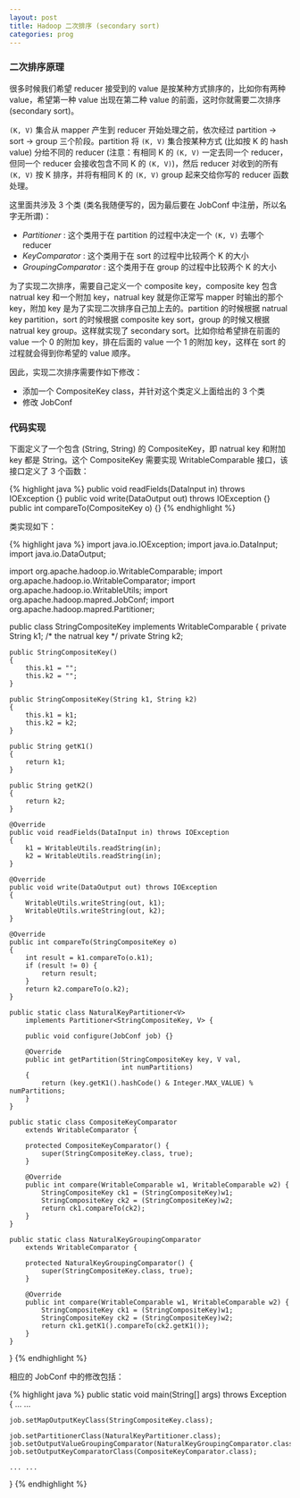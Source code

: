 ```yaml
---
layout: post
title: Hadoop 二次排序 (secondary sort)
categories: prog
---
```


### 二次排序原理

很多时候我们希望 reducer 接受到的 value 是按某种方式排序的，比如你有两种 value，希望第一种 value 出现在第二种 value 的前面，这时你就需要二次排序 (secondary sort)。

``(K, V)`` 集合从 mapper 产生到 reducer 开始处理之前，依次经过 partition &rarr; sort &rarr; group 三个阶段。partition 将 `(K, V)` 集合按某种方式 (比如按 K 的 hash value) 分给不同的 reducer (注意：有相同 K 的 `(K, V)` 一定去同一个 reducer，但同一个 reducer 会接收包含不同 K 的 `(K, V)`)，然后 reducer 对收到的所有 `(K, V)` 按 K 排序，并将有相同 K 的 `(K, V)` group 起来交给你写的 reducer 函数处理。

这里面共涉及 3 个类 (类名我随便写的，因为最后要在 JobConf 中注册，所以名字无所谓)：

* *Partitioner* : 这个类用于在 partition 的过程中决定一个 `(K, V)` 去哪个 reducer
* *KeyComparator* : 这个类用于在 sort 的过程中比较两个 K 的大小
* *GroupingComparator* : 这个类用于在 group 的过程中比较两个 K 的大小

为了实现二次排序，需要自己定义一个 composite key，composite key 包含 natrual key 和一个附加 key，natrual key 就是你正常写 mapper 时输出的那个 key，附加 key 是为了实现二次排序自己加上去的。partition 的时候根据 natrual key partition，sort 的时候根据 composite key sort，group 的时候又根据 natrual key group。这样就实现了 secondary sort。比如你给希望排在前面的 value 一个 0 的附加 key，排在后面的 value 一个 1 的附加 key，这样在 sort 的过程就会得到你希望的 value 顺序。

因此，实现二次排序需要作如下修改：

* 添加一个 CompositeKey class，并针对这个类定义上面给出的 3 个类
* 修改 JobConf

### 代码实现

下面定义了一个包含 (String, String) 的 CompositeKey，即 natrual key 和附加 key 都是 String。这个 CompositeKey 需要实现 WritableComparable 接口，该接口定义了 3 个函数：

{% highlight java %}
public void readFields(DataInput in) throws IOException {}
public void write(DataOutput out) throws IOException {}
public int compareTo(CompositeKey o) {}
{% endhighlight %}

类实现如下：

{% highlight java %}
import java.io.IOException;
import java.io.DataInput;
import java.io.DataOutput;

import org.apache.hadoop.io.WritableComparable;
import org.apache.hadoop.io.WritableComparator;
import org.apache.hadoop.io.WritableUtils;
import org.apache.hadoop.mapred.JobConf;
import org.apache.hadoop.mapred.Partitioner;

public class StringCompositeKey implements WritableComparable<StringCompositeKey> {
    private String k1; /* the natrual key */
    private String k2;

    public StringCompositeKey()
    {   
        this.k1 = ""; 
        this.k2 = ""; 
    }   

    public StringCompositeKey(String k1, String k2) 
    {   
        this.k1 = k1; 
        this.k2 = k2; 
    }   

    public String getK1()
    {   
        return k1; 
    }

    public String getK2()
    {
        return k2;
    }
    
    @Override
    public void readFields(DataInput in) throws IOException
    {   
        k1 = WritableUtils.readString(in);
        k2 = WritableUtils.readString(in);
    }

    @Override
    public void write(DataOutput out) throws IOException
    {
        WritableUtils.writeString(out, k1);
        WritableUtils.writeString(out, k2);
    } 
    
    @Override
    public int compareTo(StringCompositeKey o)
    {   
        int result = k1.compareTo(o.k1);
        if (result != 0) {
            return result;
        }
        return k2.compareTo(o.k2);
    }
    
    public static class NaturalKeyPartitioner<V>
        implements Partitioner<StringCompositeKey, V> {

        public void configure(JobConf job) {}

        @Override
        public int getPartition(StringCompositeKey key, V val,
                                int numPartitions)
        {
            return (key.getK1().hashCode() & Integer.MAX_VALUE) % numPartitions;
        }
    }

    public static class CompositeKeyComparator 
        extends WritableComparator {

        protected CompositeKeyComparator() {
            super(StringCompositeKey.class, true);
        }
        
        @Override
        public int compare(WritableComparable w1, WritableComparable w2) {
            StringCompositeKey ck1 = (StringCompositeKey)w1;
            StringCompositeKey ck2 = (StringCompositeKey)w2;
            return ck1.compareTo(ck2);
        }
    }

    public static class NaturalKeyGroupingComparator
        extends WritableComparator {

        protected NaturalKeyGroupingComparator() {
            super(StringCompositeKey.class, true);
        }
        
        @Override
        public int compare(WritableComparable w1, WritableComparable w2) {
            StringCompositeKey ck1 = (StringCompositeKey)w1;
            StringCompositeKey ck2 = (StringCompositeKey)w2;
            return ck1.getK1().compareTo(ck2.getK1());
        }
    }
}
{% endhighlight %}

相应的 JobConf 中的修改包括：

{% highlight java %}
public static void
main(String[] args) throws Exception
{
    ... ...

    job.setMapOutputKeyClass(StringCompositeKey.class);

    job.setPartitionerClass(NaturalKeyPartitioner.class);
    job.setOutputValueGroupingComparator(NaturalKeyGroupingComparator.class);
    job.setOutputKeyComparatorClass(CompositeKeyComparator.class);

    ... ...
}
{% endhighlight %}

